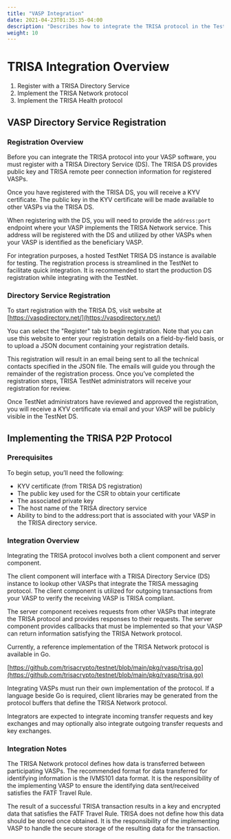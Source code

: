 ```yaml
---
title: "VASP Integration"
date: 2021-04-23T01:35:35-04:00
description: "Describes how to integrate the TRISA protocol in the TestNet"
weight: 10
---
```


# TRISA Integration Overview

1. Register with a TRISA Directory Service
2. Implement the TRISA Network protocol
3. Implement the TRISA Health protocol

## VASP Directory Service Registration

### Registration Overview

Before you can integrate the TRISA protocol into your VASP software, you must register with a TRISA Directory Service (DS).  The TRISA DS provides public key and TRISA remote peer connection information for registered VASPs.

Once you have registered with the TRISA DS, you will receive a KYV certificate.  The public key in the KYV certificate will be made available to other VASPs via the TRISA DS.

When registering with the DS, you will need to provide the `address:port` endpoint where your VASP implements the TRISA Network service. This address will be registered with the DS and utilized by other VASPs when your VASP is identified as the beneficiary VASP.

For integration purposes, a hosted TestNet TRISA DS instance is available for testing.  The registration process is streamlined in the TestNet to facilitate quick integration.  It is recommended to start the production DS registration while integrating with the TestNet.


### Directory Service Registration

To start registration with the TRISA DS, visit website at [https://vaspdirectory.net/](https://vaspdirectory.net/)

You can select the "Register" tab to begin registration. Note that you can use this website to enter your registration details on a field-by-field basis, or to upload a JSON document containing your registration details.

This registration will result in an email being sent to all the technical contacts specified in the JSON file.  The emails will guide you through the remainder of the registration process.  Once you’ve completed the registration steps, TRISA TestNet administrators will receive your registration for review.

Once TestNet administrators have reviewed and approved the registration, you will receive a KYV certificate via email and your VASP will be publicly visible in the TestNet DS.


## Implementing the TRISA P2P Protocol


### Prerequisites

To begin setup, you’ll need the following:



*   KYV certificate (from TRISA DS registration)
*   The public key used for the CSR to obtain your certificate
*   The associated private key
*   The host name of the TRISA directory service
*   Ability to bind to the address:port that is associated with your VASP in the TRISA directory service.


### Integration Overview

Integrating the TRISA protocol involves both a client component and server component.

The client component will interface with a TRISA Directory Service (DS) instance to lookup other VASPs that integrate the TRISA messaging protocol.  The client component is utilized for outgoing transactions from your VASP to verify the receiving VASP is TRISA compliant.

The server component receives requests from other VASPs that integrate the TRISA protocol and provides responses to their requests.  The server component provides callbacks that must be implemented so that your VASP can return information satisfying the TRISA Network protocol.

Currently, a reference implementation of the TRISA Network protocol is available in Go.

[https://github.com/trisacrypto/testnet/blob/main/pkg/rvasp/trisa.go](https://github.com/trisacrypto/testnet/blob/main/pkg/rvasp/trisa.go)

Integrating VASPs must run their own implementation of the protocol.  If a language beside Go is required, client libraries may be generated from the protocol buffers that define the TRISA Network protocol.

Integrators are expected to integrate incoming transfer requests and key exchanges and may optionally also integrate outgoing transfer requests and key exchanges.

### Integration Notes

The TRISA Network protocol defines how data is transferred between participating VASPs.  The recommended format for data transferred for identifying information is the IVMS101 data format.  It is the responsibility of the implementing VASP to ensure the identifying data sent/received satisfies the FATF Travel Rule.

The result of a successful TRISA transaction results in a key and encrypted data that satisfies the FATF Travel Rule.  TRISA does not define how this data should be stored once obtained.  It is the responsibility of the implementing VASP to handle the secure storage of the resulting data for the transaction.

